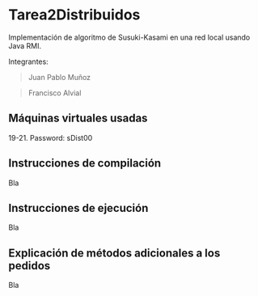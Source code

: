 # Tarea2Distribuidos
Implementación de algoritmo de Susuki-Kasami en una red local usando Java RMI.

Integrantes:

>Juan Pablo Muñoz

>Francisco Alvial

## Máquinas virtuales usadas

19-21. Password: sDist00

## Instrucciones de compilación
Bla

## Instrucciones de ejecución
Bla

## Explicación de métodos adicionales a los pedidos
Bla
